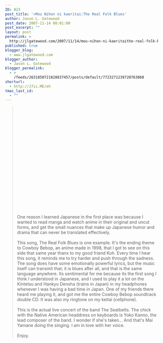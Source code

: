 ```yaml
---
ID: 823
post_title: '>Mou Nihon ni kaeritai:The Real Folk Blues'
author: Jason L. Gatewood
post_date: 2007-11-14 00:01:00
post_excerpt: ""
layout: post
permalink: >
  http://jlgatewood.com/2007/11/14/mou-nihon-ni-kaeritaithe-real-folk-blues/
published: true
blogger_blog:
  - www.jlgatewood.com
blogger_author:
  - Jason L. Gatewood
blogger_permalink:
  - >
    /feeds/2631850721828837457/posts/default/7723271239720763868
shorturl:
  - http://J7is.ME/eh
tmac_last_id:
  - ""
---
```

><object height="355" width="425"><param name="movie" value="http://www.youtube.com/v/mD83P-vn5JI&rel=1"></param><param name="wmode" value="transparent"><embed src="http://www.youtube.com/v/mD83P-vn5JI&rel=1" type="application/x-shockwave-flash" wmode="transparent" height="355" width="425"></embed></param></object><br />One reason I learned Japanese in the first place was because I wanted to read manga and watch anime in their original and uncut forms, and get the small nuances that make up Japanese humor and drama that can never be translated effectively. <br /><br />This song, The Real Folk Blues is one example.  It's the ending theme to Cowboy Bebop, an anime made in 1998, that I got to see on this side that same year thanx to my good friend Koh. Every time I hear this song, it reminds me to try harder and push through the sadness.  The song does have some emotionally powerful lyrics, but the music itself can transmit that; it is blues after all, and that is the same language anywhere.  Its sentimental for me because its the first song I think I understood in Japanese, and I used to play it a lot on the Kintetsu and Hankyu Densha (trains in Japan) in my headphones whenever I was having a bad time in Japan.  One of my friends there heard me playing it, and got me the entire Cowboy Bebop soundtrack double CD.  It was also my ringtone on my keitai (cellphone). <br /><br />This is the actual live concert of the band The Seatbelts.  The chick with the Native American headdress on keyboards is Yoko Kanno, the lead composer of the band.  I wonder if she's taken...  And that's Mai Yamane doing the singing.  I am in love with her voice. <br /><br />Enjoy.